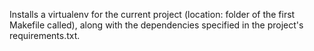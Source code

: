 Installs a virtualenv for the current project (location: folder of the first Makefile called),
along with the dependencies specified in the project's requirements.txt.
